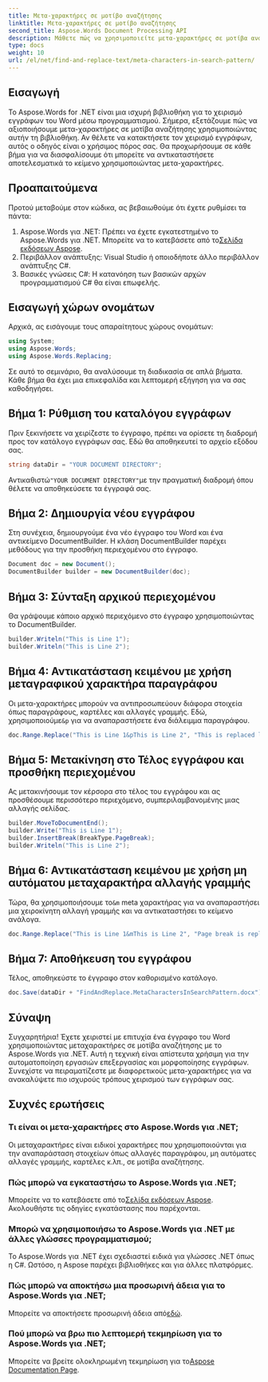 ```yaml
---
title: Μετα-χαρακτήρες σε μοτίβο αναζήτησης
linktitle: Μετα-χαρακτήρες σε μοτίβο αναζήτησης
second_title: Aspose.Words Document Processing API
description: Μάθετε πώς να χρησιμοποιείτε μετα-χαρακτήρες σε μοτίβα αναζήτησης με το Aspose.Words για .NET σε αυτόν τον αναλυτικό, βήμα προς βήμα οδηγό. Βελτιστοποιήστε την επεξεργασία των εγγράφων σας.
type: docs
weight: 10
url: /el/net/find-and-replace-text/meta-characters-in-search-pattern/
---
```

## Εισαγωγή

Το Aspose.Words for .NET είναι μια ισχυρή βιβλιοθήκη για το χειρισμό εγγράφων του Word μέσω προγραμματισμού. Σήμερα, εξετάζουμε πώς να αξιοποιήσουμε μετα-χαρακτήρες σε μοτίβα αναζήτησης χρησιμοποιώντας αυτήν τη βιβλιοθήκη. Αν θέλετε να κατακτήσετε τον χειρισμό εγγράφων, αυτός ο οδηγός είναι ο χρήσιμος πόρος σας. Θα προχωρήσουμε σε κάθε βήμα για να διασφαλίσουμε ότι μπορείτε να αντικαταστήσετε αποτελεσματικά το κείμενο χρησιμοποιώντας μετα-χαρακτήρες.

## Προαπαιτούμενα

Προτού μεταβούμε στον κώδικα, ας βεβαιωθούμε ότι έχετε ρυθμίσει τα πάντα:

1.  Aspose.Words για .NET: Πρέπει να έχετε εγκατεστημένο το Aspose.Words για .NET. Μπορείτε να το κατεβάσετε από το[Σελίδα εκδόσεων Aspose](https://releases.aspose.com/words/net/).
2. Περιβάλλον ανάπτυξης: Visual Studio ή οποιοδήποτε άλλο περιβάλλον ανάπτυξης C#.
3. Βασικές γνώσεις C#: Η κατανόηση των βασικών αρχών προγραμματισμού C# θα είναι επωφελής.

## Εισαγωγή χώρων ονομάτων

Αρχικά, ας εισάγουμε τους απαραίτητους χώρους ονομάτων:

```csharp
using System;
using Aspose.Words;
using Aspose.Words.Replacing;
```

Σε αυτό το σεμινάριο, θα αναλύσουμε τη διαδικασία σε απλά βήματα. Κάθε βήμα θα έχει μια επικεφαλίδα και λεπτομερή εξήγηση για να σας καθοδηγήσει.

## Βήμα 1: Ρύθμιση του καταλόγου εγγράφων

Πριν ξεκινήσετε να χειρίζεστε το έγγραφο, πρέπει να ορίσετε τη διαδρομή προς τον κατάλογο εγγράφων σας. Εδώ θα αποθηκευτεί το αρχείο εξόδου σας.

```csharp
string dataDir = "YOUR DOCUMENT DIRECTORY";
```

 Αντικαθιστώ`"YOUR DOCUMENT DIRECTORY"`με την πραγματική διαδρομή όπου θέλετε να αποθηκεύσετε τα έγγραφά σας.

## Βήμα 2: Δημιουργία νέου εγγράφου

Στη συνέχεια, δημιουργούμε ένα νέο έγγραφο του Word και ένα αντικείμενο DocumentBuilder. Η κλάση DocumentBuilder παρέχει μεθόδους για την προσθήκη περιεχομένου στο έγγραφο.

```csharp
Document doc = new Document();
DocumentBuilder builder = new DocumentBuilder(doc);
```

## Βήμα 3: Σύνταξη αρχικού περιεχομένου

Θα γράψουμε κάποιο αρχικό περιεχόμενο στο έγγραφο χρησιμοποιώντας το DocumentBuilder.

```csharp
builder.Writeln("This is Line 1");
builder.Writeln("This is Line 2");
```

## Βήμα 4: Αντικατάσταση κειμένου με χρήση μεταγραφικού χαρακτήρα παραγράφου

 Οι μετα-χαρακτήρες μπορούν να αντιπροσωπεύουν διάφορα στοιχεία όπως παραγράφους, καρτέλες και αλλαγές γραμμής. Εδώ, χρησιμοποιούμε`&p` για να αναπαραστήσετε ένα διάλειμμα παραγράφου.

```csharp
doc.Range.Replace("This is Line 1&pThis is Line 2", "This is replaced line");
```

## Βήμα 5: Μετακίνηση στο Τέλος εγγράφου και προσθήκη περιεχομένου

Ας μετακινήσουμε τον κέρσορα στο τέλος του εγγράφου και ας προσθέσουμε περισσότερο περιεχόμενο, συμπεριλαμβανομένης μιας αλλαγής σελίδας.

```csharp
builder.MoveToDocumentEnd();
builder.Write("This is Line 1");
builder.InsertBreak(BreakType.PageBreak);
builder.Writeln("This is Line 2");
```

## Βήμα 6: Αντικατάσταση κειμένου με χρήση μη αυτόματου μεταχαρακτήρα αλλαγής γραμμής

 Τώρα, θα χρησιμοποιήσουμε το`&m` meta χαρακτήρας για να αναπαραστήσει μια χειροκίνητη αλλαγή γραμμής και να αντικαταστήσει το κείμενο ανάλογα.

```csharp
doc.Range.Replace("This is Line 1&mThis is Line 2", "Page break is replaced with new text.");
```

## Βήμα 7: Αποθήκευση του εγγράφου

Τέλος, αποθηκεύστε το έγγραφο στον καθορισμένο κατάλογο.

```csharp
doc.Save(dataDir + "FindAndReplace.MetaCharactersInSearchPattern.docx");
```

## Σύναψη

Συγχαρητήρια! Έχετε χειριστεί με επιτυχία ένα έγγραφο του Word χρησιμοποιώντας μεταχαρακτήρες σε μοτίβα αναζήτησης με το Aspose.Words για .NET. Αυτή η τεχνική είναι απίστευτα χρήσιμη για την αυτοματοποίηση εργασιών επεξεργασίας και μορφοποίησης εγγράφων. Συνεχίστε να πειραματίζεστε με διαφορετικούς μετα-χαρακτήρες για να ανακαλύψετε πιο ισχυρούς τρόπους χειρισμού των εγγράφων σας.

## Συχνές ερωτήσεις

### Τι είναι οι μετα-χαρακτήρες στο Aspose.Words για .NET;
Οι μεταχαρακτήρες είναι ειδικοί χαρακτήρες που χρησιμοποιούνται για την αναπαράσταση στοιχείων όπως αλλαγές παραγράφου, μη αυτόματες αλλαγές γραμμής, καρτέλες κ.λπ., σε μοτίβα αναζήτησης.

### Πώς μπορώ να εγκαταστήσω το Aspose.Words για .NET;
 Μπορείτε να το κατεβάσετε από το[Σελίδα εκδόσεων Aspose](https://releases.aspose.com/words/net/). Ακολουθήστε τις οδηγίες εγκατάστασης που παρέχονται.

### Μπορώ να χρησιμοποιήσω το Aspose.Words για .NET με άλλες γλώσσες προγραμματισμού;
Το Aspose.Words για .NET έχει σχεδιαστεί ειδικά για γλώσσες .NET όπως η C#. Ωστόσο, η Aspose παρέχει βιβλιοθήκες και για άλλες πλατφόρμες.

### Πώς μπορώ να αποκτήσω μια προσωρινή άδεια για το Aspose.Words για .NET;
 Μπορείτε να αποκτήσετε προσωρινή άδεια από[εδώ](https://purchase.aspose.com/temporary-license/).

### Πού μπορώ να βρω πιο λεπτομερή τεκμηρίωση για το Aspose.Words για .NET;
 Μπορείτε να βρείτε ολοκληρωμένη τεκμηρίωση για το[Aspose Documentation Page](https://reference.aspose.com/words/net/).